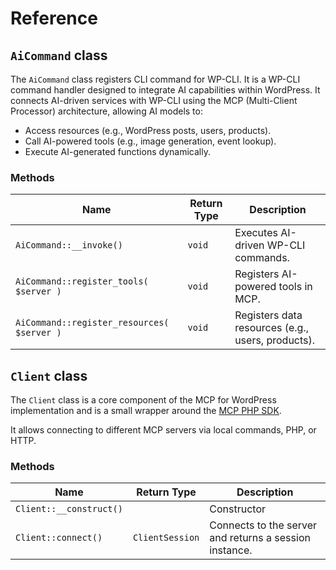# Reference

## `AiCommand` class

The `AiCommand` class registers CLI command for WP-CLI. It is a WP-CLI command handler designed to integrate AI capabilities within WordPress. It connects AI-driven services with WP-CLI using the MCP (Multi-Client Processor) architecture, allowing AI models to:

- Access resources (e.g., WordPress posts, users, products).
- Call AI-powered tools (e.g., image generation, event lookup).
- Execute AI-generated functions dynamically.

### Methods

| Name                                       | Return Type | Description                                       |
|--------------------------------------------|-------------|---------------------------------------------------|
| `AiCommand::__invoke()`                    | `void`      | Executes AI-driven WP-CLI commands.               |
| `AiCommand::register_tools( $server )`     | `void`      | Registers AI-powered tools in MCP.                |
| `AiCommand::register_resources( $server )` | `void`      | Registers data resources (e.g., users, products). |

## `Client` class

The `Client` class is a core component of the MCP for WordPress implementation and is a small wrapper around the [MCP PHP SDK](https://github.com/logiscape/mcp-sdk-php).

It allows connecting to different MCP servers via local commands, PHP, or HTTP.

### Methods

| Name                    | Return Type     | Description                                            |
|-------------------------|-----------------|--------------------------------------------------------|
| `Client::__construct()` |                 | Constructor                                            |
| `Client::connect()`     | `ClientSession` | Connects to the server and returns a session instance. |
